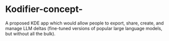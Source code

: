 # Kodifier-concept-
A proposed KDE app which would allow people to export, share, create, and manage LLM deltas (fine-tuned versions of popular large language models, but without all the bulk).
